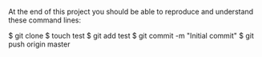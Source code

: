 At the end of this project you should be able to reproduce and understand these command lines:

$ git clone <repo>
$ touch test
$ git add test
$ git commit -m "Initial commit"
$ git push origin master
